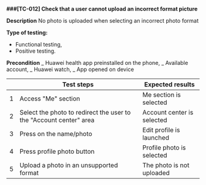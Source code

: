 **###[TC-012] Check that a user cannot upload an incorrect format picture**

**Description**
No photo is uploaded when selecting an incorrect photo format

**Type of testing:**

- Functional testing,
- Positive testing.

**Precondition**
_ Huawei health app preinstalled on the phone,
_ Available account,
_ Huawei watch,
_ App opened on device

|     | **Test steps**                                                     | **Expected results**       |
| --- | ------------------------------------------------------------------ | -------------------------- |
| 1   | Access "Me" section                                                | Me section is selected     |
| 2   | Select the photo to redirect the user to the "Account center" area | Account center is selected |
| 3   | Press on the name/photo                                            | Edit profile is launched   |
| 4   | Press profile photo button                                         | Profile photo is selected  |
| 5   | Upload a photo in an unsupported format                            | The photo is not uploaded  |
